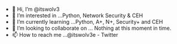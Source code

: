 - 👋 Hi, I’m @itswolv3
- 👀 I’m interested in ...Python, Network Security & CEH
- 🌱 I’m currently learning ...Python, A+, N+, Security+ and CEH
- 💞️ I’m looking to collaborate on ... Nothing at this moment in time.
- 📫 How to reach me ...@itswolv3e - Twitter

<!---
itswolv3/itswolv3 is a ✨ special ✨ repository because its `README.md` (this file) appears on your GitHub profile.
You can click the Preview link to take a look at your changes.
--->
